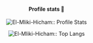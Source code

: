 <h4 align="center">Profile stats 🎹</h4>
<p align="center"><img src="https://github-readme-stats.vercel.app/api?username=El-Mliki-Hicham&show_icons=true&theme=synthwave" alt="El-Mliki-Hicham:: Profile Stats" /></p>

<p align="center"><img src="https://github-readme-stats.vercel.app/api/top-langs/?username=El-Mliki-Hicham&langs_count=10&theme=tokyonight&layout=compact" alt="El-Mliki-Hicham:: Top Langs" /></p>
